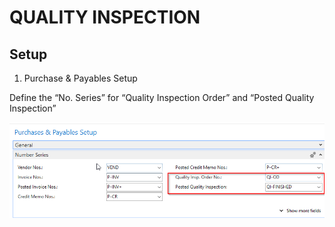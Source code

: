 QUALITY INSPECTION
==================

Setup
-----

1.  Purchase & Payables Setup

Define the “No. Series” for “Quality Inspection Order” and “Posted
Quality Inspection”

![Purchase Setup](https://github.com/marcusambra/Developments/blob/master/Images/PurchaseSetup.png)
